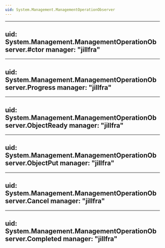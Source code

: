 ```yaml
---
uid: System.Management.ManagementOperationObserver
---
```


---
uid: System.Management.ManagementOperationObserver.#ctor
manager: "jillfra"
---

---
uid: System.Management.ManagementOperationObserver.Progress
manager: "jillfra"
---

---
uid: System.Management.ManagementOperationObserver.ObjectReady
manager: "jillfra"
---

---
uid: System.Management.ManagementOperationObserver.ObjectPut
manager: "jillfra"
---

---
uid: System.Management.ManagementOperationObserver.Cancel
manager: "jillfra"
---

---
uid: System.Management.ManagementOperationObserver.Completed
manager: "jillfra"
---
